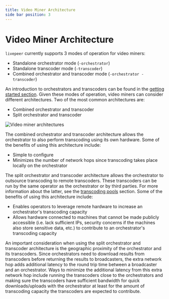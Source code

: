 ```yaml
---
title: Video Miner Architecture
side bar position: 3
---
```


# Video Miner Architecture

`livepeer` currently supports 3 modes of operation for video miners:

- Standalone orchestrator mode (`-orchestrator`)
- Standalone transcoder mode (`-transcoder`)
- Combined orchestrator and transcoder mode (`-orchestrator -transcoder`)

An introduction to orchestrators and transcoders can be found in the
[getting started section](/video-miner/getting-started/overview). Given
these modes of operation, video miners can consider different architectures. Two
of the most common architectures are:

- Combined orchestrator and transcoder
- Split orchestrator and transcoder

![Video miner architectures](/docs-assets/architecture.png)

The combined orchestrator and transcoder architecture allows the orchestrator to
also perform transcoding using its own hardware. Some of the benefits of using
this architecture include:

- Simple to configure
- Minimizes the number of network hops since transcoding takes place locally on
  the orchestrator

The split orchestrator and transcoder architecture allows the orchestrator to
outsource transcoding to remote transcoders. These transcoders can be run by the
same operator as the orchestrator or by third parties. For more information
about the latter, see the
[transcoding pools](/video-mining-concepts/core-concepts/pools) section. Some of the
benefits of using this architecture include:

- Enables operators to leverage remote hardware to increase an orchestrator's
  transcoding capacity
- Allows hardware connected to machines that cannot be made publicly accessible
  (i.e. lack sufficient IPs, security concerns if the machines also store
  sensitive data, etc.) to contribute to an orchestrator's transcoding capacity

An important consideration when using the split orchestrator and transcoder
architecture is the geographic proximity of the orchestrator and its
transcoders. Since orchestrators need to download results from transcoders
before returning the results to broadcasters, the extra network hop adds
additional latency to the round trip time between a broadcaster and an
orchestrator. Ways to minimize the additional latency from this extra network
hop include running the transcoders close to the orchestrators and making sure
the transcoders have sufficient bandwidth for quick downloads/uploads with the
orchestrator at least for the amount of transcoding capacity the transcoders are
expected to contribute.


